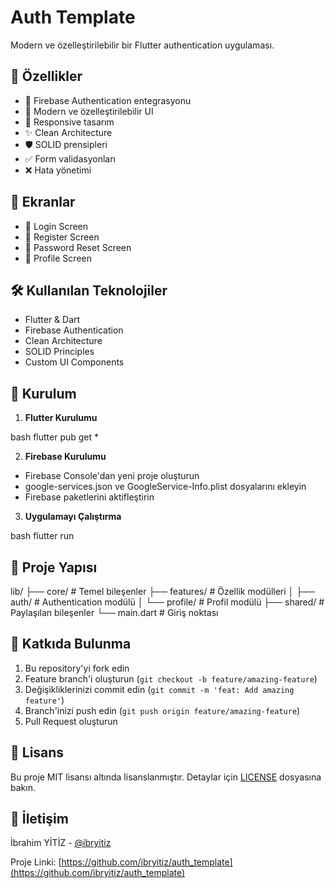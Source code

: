 # Auth Template

Modern ve özelleştirilebilir bir Flutter authentication uygulaması.

## 🚀 Özellikler

- 🔐 Firebase Authentication entegrasyonu
- 🎨 Modern ve özelleştirilebilir UI
- 📱 Responsive tasarım
- ✨ Clean Architecture
- 🛡️ SOLID prensipleri
- ✅ Form validasyonları
- ❌ Hata yönetimi

## 📱 Ekranlar

- 🔑 Login Screen
- 📝 Register Screen
- 🔄 Password Reset Screen
- 👤 Profile Screen

## 🛠️ Kullanılan Teknolojiler

- Flutter & Dart
- Firebase Authentication
- Clean Architecture
- SOLID Principles
- Custom UI Components

## 🚀 Kurulum

1. **Flutter Kurulumu**

bash
flutter pub get
*

2. **Firebase Kurulumu**
- Firebase Console'dan yeni proje oluşturun
- google-services.json ve GoogleService-Info.plist dosyalarını ekleyin
- Firebase paketlerini aktifleştirin

3. **Uygulamayı Çalıştırma**

bash
flutter run

## 📁 Proje Yapısı
lib/
├── core/ # Temel bileşenler
├── features/ # Özellik modülleri
│ ├── auth/ # Authentication modülü
│ └── profile/ # Profil modülü
├── shared/ # Paylaşılan bileşenler
└── main.dart # Giriş noktası

## 🤝 Katkıda Bulunma

1. Bu repository'yi fork edin
2. Feature branch'i oluşturun (`git checkout -b feature/amazing-feature`)
3. Değişikliklerinizi commit edin (`git commit -m 'feat: Add amazing feature'`)
4. Branch'inizi push edin (`git push origin feature/amazing-feature`)
5. Pull Request oluşturun

## 📝 Lisans

Bu proje MIT lisansı altında lisanslanmıştır. Detaylar için [LICENSE](LICENSE) dosyasına bakın.

## 👥 İletişim

İbrahim YİTİZ - [@ibryitiz](https://github.com/ibryitiz)

Proje Linki: [https://github.com/ibryitiz/auth_template](https://github.com/ibryitiz/auth_template)

